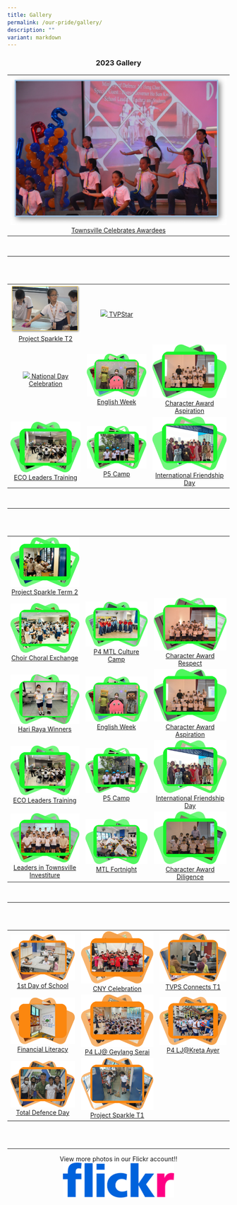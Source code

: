 ```yaml
---
title: Gallery
permalink: /our-pride/gallery/
description: ""
variant: markdown
---
```

<h3 style="text-align: center"> 2023 Gallery </h3>

<table>
<tbody>
	<tr>
    <td style="text-align: center"> 
			<a href="https://flic.kr/s/aHBqjB4qPg" target="_blank" rel="noopener noreferrer">
				<img src="/images/Gallery/23_Townsville_Celebrates.png" style="width:100%"> Townsville Celebrates Awardees
			</a>
		</td>
	</tr>
</tbody>
</table>

<br>
<hr><br><br>

<table>
<tbody>
	<tr>
		<td style="text-align: center"> 
			<a href="https://flic.kr/s/aHBqjAHJEt" target="_blank" rel="noopener noreferrer">
				<img src="/images/Gallery/23S3/Term2Prosprk23.png" style="width:100%"> Project Sparkle T2
			</a>
		</td>
		<td style="text-align: center"> 
			<a href="https://flic.kr/s/aHBqjAHHwN" target="_blank" rel="noopener noreferrer">
				<img src="/images/Gallery/23S3/tvpstar23.png" style="width:100%"> TVPStar
			</a>
		</td>
	</tr>
	<tr>
    <td style="text-align: center"> 
			<a href="https://flic.kr/s/aHBqjAHHu3" target="_blank" rel="noopener noreferrer">
				<img src="/images/Gallery/23S3/NatDay23.png" style="width:100%"> National Day Celebration
			</a>
		</td>
		<td style="text-align: center"> 
			<a href="https://flic.kr/s/aHBqjAHHor" target="_blank" rel="noopener noreferrer">
				<img src="/images/Gallery/2023%20english%20week.png" style="width:100%"> English Week
			</a>
		</td>
		<td style="text-align: center"> 
			<a href="https://flic.kr/s/aHBqjAHDq8" target="_blank" rel="noopener noreferrer">
				<img src="/images/Gallery/2023%20charawd%20aspiration.png" style="width:100%"> Character Award Aspiration
			</a>
		</td>
	</tr>
	<tr>
    <td style="text-align: center"> 
			<a href="https://flic.kr/s/aHBqjAHHnE" target="_blank" rel="noopener noreferrer">
				<img src="/images/Gallery/2023%20eco%20leader%20training.png" style="width:100%"> ECO Leaders Training
			</a>
		</td>
		<td style="text-align: center"> 
			<a href="https://flic.kr/s/aHBqjAHJs4" target="_blank" rel="noopener noreferrer">
				<img src="/images/Gallery/2023%20p5%20camp.png" style="width:100%"> P5 Camp
			</a>
		</td>
		<td style="text-align: center"> 
			<a href="https://flic.kr/s/aHBqjAHHn4" target="_blank" rel="noopener noreferrer">
				<img src="/images/Gallery/2023%20international%20friendship%20day.png" style="width:100%"> International Friendship Day
			</a>
		</td>
  </tr>
</tbody>
</table>

<br>
<hr><br><br>

<table>
<tbody>
	<tr>
    <td style="text-align: center"> 
			<a href="https://flic.kr/s/aHBqjAHDFZ" target="_blank" rel="noopener noreferrer">
				<img src="/images/Gallery/2023%20project%20sparkle%20term%202.png" style="width:100%"> Project Sparkle Term 2
			</a>
		</td>
	</tr>
	<tr>
    <td style="text-align: center"> 
			<a href="https://flic.kr/s/aHBqjAHJEU" target="_blank" rel="noopener noreferrer">
				<img src="/images/Gallery/2023%20choir%20choral%20exchange.png" style="width:100%"> Choir Choral Exchange
			</a>
		</td>
		<td style="text-align: center"> 
			<a href="https://flic.kr/s/aHBqjAHJEt" target="_blank" rel="noopener noreferrer">
				<img src="/images/Gallery/2023%20mtl%20culture%20camp.png" style="width:100%"> P4 MTL Culture Camp
			</a>
		</td>
		<td style="text-align: center"> 
			<a href="https://flic.kr/s/aHBqjAHHwN" target="_blank" rel="noopener noreferrer">
				<img src="/images/Gallery/2023%20charawd%20respect.png" style="width:100%"> Character Award Respect
			</a>
		</td>
	</tr>
	<tr>
    <td style="text-align: center"> 
			<a href="https://flic.kr/s/aHBqjAHHu3" target="_blank" rel="noopener noreferrer">
				<img src="/images/Gallery/2023%20hari%20raya%20prize%20winners.png" style="width:100%"> Hari Raya Winners
			</a>
		</td>
		<td style="text-align: center"> 
			<a href="https://flic.kr/s/aHBqjAHHor" target="_blank" rel="noopener noreferrer">
				<img src="/images/Gallery/2023%20english%20week.png" style="width:100%"> English Week
			</a>
		</td>
		<td style="text-align: center"> 
			<a href="https://flic.kr/s/aHBqjAHDq8" target="_blank" rel="noopener noreferrer">
				<img src="/images/Gallery/2023%20charawd%20aspiration.png" style="width:100%"> Character Award Aspiration
			</a>
		</td>
	</tr>
	<tr>
    <td style="text-align: center"> 
			<a href="https://flic.kr/s/aHBqjAHHnE" target="_blank" rel="noopener noreferrer">
				<img src="/images/Gallery/2023%20eco%20leader%20training.png" style="width:100%"> ECO Leaders Training
			</a>
		</td>
		<td style="text-align: center"> 
			<a href="https://flic.kr/s/aHBqjAHJs4" target="_blank" rel="noopener noreferrer">
				<img src="/images/Gallery/2023%20p5%20camp.png" style="width:100%"> P5 Camp
			</a>
		</td>
		<td style="text-align: center"> 
			<a href="https://flic.kr/s/aHBqjAHHn4" target="_blank" rel="noopener noreferrer">
				<img src="/images/Gallery/2023%20international%20friendship%20day.png" style="width:100%"> International Friendship Day
			</a>
		</td>
  </tr>
  <tr>
    <td style="text-align: center"> 
			<a href="https://flic.kr/s/aHBqjAHEb7" target="_blank" rel="noopener noreferrer">
				<img src="/images/Gallery/2023%20townsville%20investiture.png" style="width:100%"> Leaders in Townsville Investiture
			</a>
		</td>
		<td style="text-align: center"> 
			<a href="https://flic.kr/s/aHBqjAHJqR" target="_blank" rel="noopener noreferrer">
				<img src="/images/Gallery/2023%20mtl%20forthnight.png" style="width:100%"> MTL Fortnight
			</a>
		</td>
		<td style="text-align: center"> 
			<a href="https://flic.kr/s/aHBqjAHJmY" target="_blank" rel="noopener noreferrer">
				<img src="/images/Gallery/2023%20charawd%20diligence.png" style="width:100%"> Character Award Diligence
			</a>
		</td>
  </tr>
</tbody>
</table>

<br>
<hr><br><br>

<table>
<tbody>
  <tr>
    <td style="text-align: center"> 
			<a href="https://flic.kr/s/aHBqjArwcQ" target="_blank" rel="noopener noreferrer">
				<img src="/images/Gallery/1st%20Day%20Gallery.png" style="width:100%"> 1st Day of School 
			</a>
		</td>
		<td style="text-align: center"> 
			<a href="https://flic.kr/s/aHBqjArsUS" target="_blank" rel="noopener noreferrer">
				<img src="/images/Gallery/CNY%202023%20Gallery.png" style="width:100%"> CNY Celebration
			</a>
		</td>
		<td style="text-align: center"> 
			<a href="https://flic.kr/s/aHBqjAvHEx" target="_blank" rel="noopener noreferrer">
				<img src="/images/Gallery/2023%20TVPS%20Connects%20T1.png" style="width:100%"> TVPS Connects T1
			</a>
		</td>
  </tr>
	<tr>
		<td style="text-align: center"> 
			<a href="https://flic.kr/s/aHBqjAvDy2" target="_blank" rel="noopener noreferrer">
				<img src="/images/Gallery/2023%20Financial%20Literacy.png" style="width:100%"> Financial Literacy
			</a>
		</td>
		<td style="text-align: center"> 
			<a href="https://flic.kr/s/aHBqjAvKdS" target="_blank" rel="noopener noreferrer">
				<img src="/images/Gallery/2023%20P4LJGeylangSerai.png" style="width:100%"> P4 LJ@ Geylang Serai
			</a>
		</td>
		<td style="text-align: center"> 
			<a href="https://flic.kr/s/aHBqjAvEA9" target="_blank" rel="noopener noreferrer">
				<img src="/images/Gallery/2023%20P4LJKretaAyer.png" style="width:100%"> P4 LJ@Kreta Ayer
			</a>
		</td>
	</tr>
	<tr>
		<td style="text-align: center"> 
			<a href="https://flic.kr/s/aHBqjAvEDf" target="_blank" rel="noopener noreferrer">
				<img src="/images/Gallery/2023%20TDD.png" style="width:100%"> Total Defence Day
			</a>
		</td>
		<td style="text-align: center"> 
			<a href="https://flic.kr/s/aHBqjAvCU6" target="_blank" rel="noopener noreferrer">
				<img src="/images/Gallery/2023%20Project%20Sparkle%20T1.png" style="width:100%"> Project Sparkle T1
			</a>
		</td>
	</tr>
</tbody>
</table>

<br>
<br>
<hr>
<p style="text-align: center">View more photos in our Flickr account!!
	<a href="https://www.flickr.com/photos/guangyangps/albums" target="_blank" rel="noopener noreferrer">
		<img src="/images/966e09a41a33f89fe18f2ab227336f09.png" style="width:50%">
	</a>
</p>